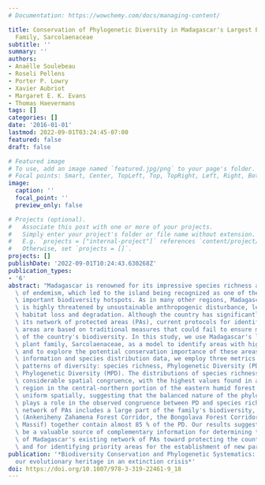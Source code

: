 ```yaml
---
# Documentation: https://wowchemy.com/docs/managing-content/

title: Conservation of Phylogenetic Diversity in Madagascar's Largest Endemic Plant
  Family, Sarcolaenaceae
subtitle: ''
summary: ''
authors:
- Anaëlle Soulebeau
- Roseli Pellens
- Porter P. Lowry
- Xavier Aubriot
- Margaret E. K. Evans
- Thomas Haevermans
tags: []
categories: []
date: '2016-01-01'
lastmod: 2022-09-01T03:24:45-07:00
featured: false
draft: false

# Featured image
# To use, add an image named `featured.jpg/png` to your page's folder.
# Focal points: Smart, Center, TopLeft, Top, TopRight, Left, Right, BottomLeft, Bottom, BottomRight.
image:
  caption: ''
  focal_point: ''
  preview_only: false

# Projects (optional).
#   Associate this post with one or more of your projects.
#   Simply enter your project's folder or file name without extension.
#   E.g. `projects = ["internal-project"]` references `content/project/deep-learning/index.md`.
#   Otherwise, set `projects = []`.
projects: []
publishDate: '2022-09-01T10:24:43.630268Z'
publication_types:
- '6'
abstract: "Madagascar is renowned for its impressive species richness and high level\
  \ of endemism, which led to the island being recognized as one of the world's most\
  \ important biodiversity hotspots. As in many other regions, Madagascar's biodiversity\
  \ is highly threatened by unsustainable anthropogenic disturbance, leading to widespread\
  \ habitat loss and degradation. Although the country has significantly expanded\
  \ its network of protected areas (PAs), current protocols for identifying priority\
  \ areas are based on traditional measures that could fail to ensure maximal inclusion\
  \ of the country's biodiversity. In this study, we use Madagascar's largest endemic\
  \ plant family, Sarcolaenaceae, as a model to identify areas with high diversity\
  \ and to explore the potential conservation importance of these areas. Using phylogenetic\
  \ information and species distribution data, we employ three metrics to study geographic\
  \ patterns of diversity: species richness, Phylogenetic Diversity (PD) and Mean\
  \ Phylogenetic Diversity (MPD). The distributions of species richness and PD show\
  \ considerable spatial congruence, with the highest values found in a narrow localized\
  \ region in the central-northern portion of the eastern humid forest. MPD is comparatively\
  \ uniform spatially, suggesting that the balanced nature of the phylogenetic tree\
  \ plays a role in the observed congruence between PD and species richness. The current\
  \ network of PAs includes a large part of the family's biodiversity, and three PAs\
  \ (Ankeniheny Zahamena Forest Corridor, the Bongolava Forest Corridor and the Itremo\
  \ Massif) together contain almost 85 % of the PD. Our results suggest that PD could\
  \ be a valuable source of complementary information for determining the contribution\
  \ of Madagascar's existing network of PAs toward protecting the country's biodiversity\
  \ and for identifying priority areas for the establishment of new parks and reserves."
publication: '*Biodiversity Conservation and Phylogenetic Systematics: Preserving
  our evolutionary heritage in an extinction crisis*'
doi: https://doi.org/10.1007/978-3-319-22461-9_18
---
```

